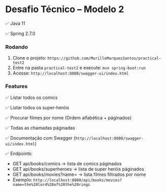 # Desafio Técnico – Modelo 2

✅ Java 11

✅ Spring 2.7.0

### Rodando

1. Clone o projeto: `https://github.com/MurilloMarquesSantos/practical-test2`
1. Entre na pasta `practical-test2` e execute: `mvn spring-boot:run`
1. Acesse: `http://localhost:8080/swagger-ui/index.html`

### Features

✅ Listar todos os comics

✅ Listar todos os super-heróis

✅ Procurar filmes por nome (Ordem alfabética + páginados)

✅ Todas as chamadas páginadas

✅ Documentação com Swagger (`http://localhost:8080/swagger-ui/index.html`)

✅ Endpoints:
- GET api/books/comics → lista de comics páginados
- GET api/books/superheroes → lista de super heróis páginados
- GET api/books/movies?name= → lista filmes filtrados por nome
- Exemplo: `http://localhost:8080/api/books/movies?name=the%20lord%20of%20the%20rings`